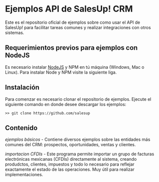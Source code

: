 
# Ejemplos API de SalesUp! CRM

Este es el repositorio oficial de ejemplos sobre como usar el API de SalesUp! para facilitar tareas comunes y realizar integraciones con otros sistemas.

## Requerimientos previos para ejemplos con NodeJS

Es necesario instalar [NodeJS](https://nodejs.org/es/ "Sitio de NodeJS") y NPM en tú máquina (Windows, Mac o Linux). Para instalar Node y NPM visite la siguiente liga.

## Instalación

Para comenzar es necesario clonar el repositorio de ejemplos. Ejecute el siguiente comando en donde desee descargar los ejemplos:

```
>> git clone https://github.com/salesup
```

## Contenido

*ejemplos básicos* - Contiene diversos ejemplos sobre las entidades más comunes del CRM: prospectos, oportunidades, ventas y clientes.

*importacion CFDIs* - Este programa permite importar un grupo de facturas electrónicas mexicanas (CFDIs)  directamente al sistema, creando produdctos, clientes, impuestos y todo lo necesario para reflejar exactamente el estado de las operaciones. Muy útil para realizar implementaciones.

